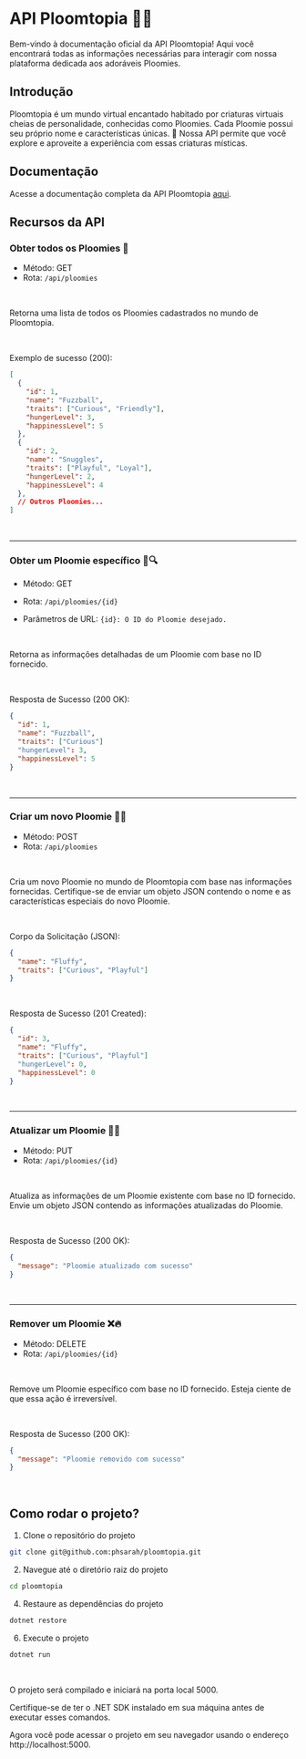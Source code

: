 # API Ploomtopia 🌈✨

Bem-vindo à documentação oficial da API Ploomtopia! Aqui você encontrará todas as informações necessárias para interagir com nossa plataforma dedicada aos adoráveis Ploomies. 

## Introdução

Ploomtopia é um mundo virtual encantado habitado por criaturas virtuais cheias de personalidade, conhecidas como Ploomies. 
Cada Ploomie possui seu próprio nome e características únicas. 💖 Nossa API permite que você explore e aproveite a experiência com essas criaturas místicas.

## Documentação

Acesse a documentação completa da API Ploomtopia [aqui](https://documenter.getpostman.com/view/13247023/2s946chaKo).
## Recursos da API

### Obter todos os Ploomies 🐾

- Método: GET
- Rota: `/api/ploomies`

<br/>

Retorna uma lista de todos os Ploomies cadastrados no mundo de Ploomtopia.

<br/>

Exemplo de sucesso (200):
```json
[
  {
    "id": 1,
    "name": "Fuzzball",
    "traits": ["Curious", "Friendly"],
    "hungerLevel": 3,
    "happinessLevel": 5
  },
  {
    "id": 2,
    "name": "Snuggles",
    "traits": ["Playful", "Loyal"],
    "hungerLevel": 2,
    "happinessLevel": 4
  },
  // Outros Ploomies...
]
```

<br/>
<hr/>


### Obter um Ploomie específico 🐾🔍

- Método: GET
- Rota: `/api/ploomies/{id}`
  
- Parâmetros de URL: `{id}: O ID do Ploomie desejado.`

<br/>

Retorna as informações detalhadas de um Ploomie com base no ID fornecido.

<br/>

Resposta de Sucesso (200 OK):
```json
{
  "id": 1,
  "name": "Fuzzball",
  "traits": ["Curious"]
  "hungerLevel": 3,
  "happinessLevel": 5
}
```

<br/>
<hr/>

### Criar um novo Ploomie 🎉✨

- Método: POST
- Rota: `/api/ploomies`

<br/>

Cria um novo Ploomie no mundo de Ploomtopia com base nas informações fornecidas. Certifique-se de enviar um objeto JSON contendo o nome e as características especiais do novo Ploomie.

<br/>

Corpo da Solicitação (JSON):

```json
{
  "name": "Fluffy",
  "traits": ["Curious", "Playful"]
}
```

<br/>


Resposta de Sucesso (201 Created):

```json
{
  "id": 3,
  "name": "Fluffy",
  "traits": ["Curious", "Playful"]
  "hungerLevel": 0,
  "happinessLevel": 0
}
```

<br/>
<hr/>


### Atualizar um Ploomie 🔄🚀

- Método: PUT
- Rota: `/api/ploomies/{id}`

<br/>

Atualiza as informações de um Ploomie existente com base no ID fornecido. Envie um objeto JSON contendo as informações atualizadas do Ploomie.

<br/>

Resposta de Sucesso (200 OK):

```json
{
  "message": "Ploomie atualizado com sucesso"
}
```

<br/>
<hr/>


### Remover um Ploomie ❌🔥

- Método: DELETE
- Rota: `/api/ploomies/{id}`

<br/>

Remove um Ploomie específico com base no ID fornecido. Esteja ciente de que essa ação é irreversível.

<br/>

Resposta de Sucesso (200 OK):

```json
{
  "message": "Ploomie removido com sucesso"
}
```

<br/>

## Como rodar o projeto?

1. Clone o repositório do projeto

```bash
git clone git@github.com:phsarah/ploomtopia.git
```


2. Navegue até o diretório raiz do projeto

```bash
cd ploomtopia
```

4. Restaure as dependências do projeto

```bash
dotnet restore
```

6. Execute o projeto

```bash
dotnet run
```

<br/>

O projeto será compilado e iniciará na porta local 5000.

Certifique-se de ter o .NET SDK instalado em sua máquina antes de executar esses comandos.

Agora você pode acessar o projeto em seu navegador usando o endereço http://localhost:5000.
